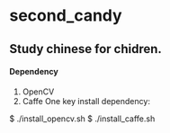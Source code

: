 # second_candy
## Study chinese for chidren.
#### Dependency
1. OpenCV
2. Caffe
One key install dependency:

  $ ./install_opencv.sh
  $ ./install_caffe.sh



